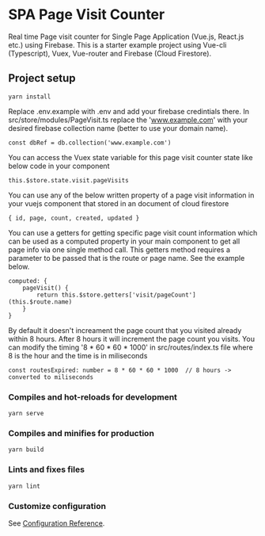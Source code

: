 # SPA Page Visit Counter

Real time Page visit counter for Single Page Application (Vue.js, React.js etc.) using Firebase. This is a starter example project using Vue-cli (Typescript), Vuex, Vue-router and Firebase (Cloud Firestore). 

## Project setup
```
yarn install
```
Replace .env.example with .env and add your firebase credintials there.
In src/store/modules/PageVisit.ts  replace the 'www.example.com' with your desired firebase collection name (better to use your domain name).
```
const dbRef = db.collection('www.example.com') 
```
You can access the Vuex state variable for this page visit counter state like below code in your component
```
this.$store.state.visit.pageVisits
```

You can use any of the below written property of a page visit information in your vuejs component that stored in an document of cloud firestore
```
{ id, page, count, created, updated }
```

You can use a getters for getting specific page visit count information which can be used as a computed property in your main component to get all page info via one single method call. This getters method requires a parameter to be passed that is the route or page name. See the example below.
```
computed: {
    pageVisit() {
        return this.$store.getters['visit/pageCount'](this.$route.name)
    }
}
```

By default it doesn't increament the page count that you visited already within 8 hours. After 8 hours it will increment the page count you visits. You can modify the timing '8 * 60 * 60 * 1000' in src/routes/index.ts file where 8 is the hour and the time is in miliseconds 

```
const routesExpired: number = 8 * 60 * 60 * 1000  // 8 hours -> converted to miliseconds
```

### Compiles and hot-reloads for development
```
yarn serve
```

### Compiles and minifies for production
```
yarn build
```

### Lints and fixes files
```
yarn lint
```

### Customize configuration
See [Configuration Reference](https://cli.vuejs.org/config/).
